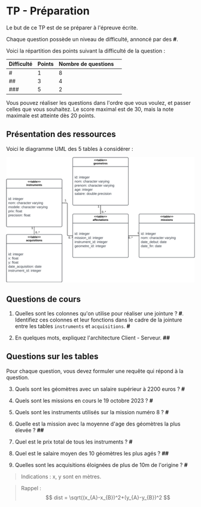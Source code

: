 # TP - Préparation

Le but de ce TP est de se préparer à l'épreuve écrite.

Chaque question possède un niveau de difficulté, annoncé par des **\#**.

Voici la répartition des points suivant la difficulté de la question :

<table>
    <thead>
        <th scope="col">Difficulté</th>
        <th scope="col">Points</th>
        <th scope="col">Nombre de questions<th>
    </thead>
    <tbody>
        <tr>
            <td>#</td>
            <td>1</td>
            <td>8</td>
        </tr>
        <tr>
            <td>##</td>
            <td>3</td>
            <td>4</td>
        </tr>
        <tr>
            <td>###</td>
            <td>5</td>
            <td>2</td>
        </tr>
    </tbody>
</table>

Vous pouvez réaliser les questions dans l'ordre que vous voulez, et passer celles que vous souhaitez. Le score maximal est de 30, mais la note maximale est atteinte dès 20 points.

## Présentation des ressources

Voici le diagramme UML des 5 tables à considérer :

![Diagramme UML](./images/geometres_chart.png)

## Questions de cours

1) Quelles sont les colonnes qu'on utilise pour réaliser une jointure ? **\#**. Identifiez ces colonnes et leur fonctions dans le cadre de la jointure entre les tables `instruments` et `acquisitions`. **\#**

<!-- > On utilise un couple de clés de jointures : une **clé primaire** et une **clé étrangère** -->
<!-- > Dans le cadre de la jointure entre `instruments` et `acquisitions`, la clé primaire est la colonne `id` de la table `instruments`, et la clé étrangère est la colonne `instrument_id` de la table `acquisitions`. -->

2) En quelques mots, expliquez l'architecture Client - Serveur. **\#\#**

<!-- > Des **clients** envoient des **requêtes** au **serveur**, qui **calcule** des **réponses** renvoyées aux clients. -->

## Questions sur les tables

Pour chaque question, vous devez formuler une requête qui répond à la question.

3) Quels sont les géomètres avec un salaire supérieur à 2200 euros ? **\#**

<!-- ```sql
SELECT prenom, nom FROM geometres
WHERE salaire > 2200
``` -->

4) Quels sont les missions en cours le 19 octobre 2023 ? **\#**

<!-- ```sql
SELECT nom FROM missions
WHERE date_debut < '2023-10-19'
AND date_fin > '2023-10-19'
``` -->

5) Quels sont les instruments utilisés sur la mission numéro 8 ? **\#**

<!-- ```sql
SELECT i.nom
FROM instruments AS i
JOIN affectations AS a
ON i.id = a.instrument_id
JOIN missions AS m
ON m.id = a.mission_id
WHERE m.id = 8
``` -->

6) Quelle est la mission avec la moyenne d'age des géomètres la plus élevée ? **\#\#**

<!-- ```sql
SELECT m.nom
FROM missions AS m
JOIN affectations AS a
ON m.id = a.mission_id
JOIN geometres AS g
ON g.id = a.geometre_id
GROUP BY m.id
ORDER BY AVG(g.age) DESC
LIMIT 1
``` -->

7) Quel est le prix total de tous les instruments ? **\#**

<!-- ```sql
SELECT SUM(prix) FROM instruments
``` -->

8) Quel est le salaire moyen des 10 géomètres les plus agés ? **\#\#**

<!-- ```sql
SELECT AVG(salaire) FROM (
    SELECT salaire FROM geometres
    ORDER BY age DESC
    LIMIT 10
)
``` -->

9) Quelles sont les acquisitions éloignées de plus de 10m de l'origine ? **\#**

> Indications : x, y sont en mètres.

> Rappel : $$ dist = \sqrt((x_{A}-x_{B})^2+(y_{A}-y_{B})^2 $$